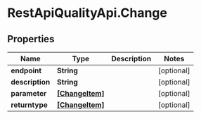 # RestApiQualityApi.Change

## Properties
Name | Type | Description | Notes
------------ | ------------- | ------------- | -------------
**endpoint** | **String** |  | [optional] 
**description** | **String** |  | [optional] 
**parameter** | [**[ChangeItem]**](ChangeItem.md) |  | [optional] 
**returntype** | [**[ChangeItem]**](ChangeItem.md) |  | [optional] 


